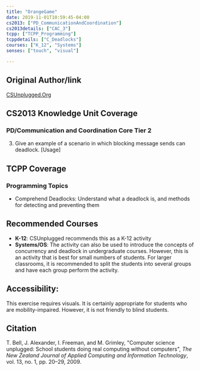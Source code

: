 ```yaml
---
title: "OrangeGame"
date: 2019-11-01T10:59:45-04:00
cs2013: ["PD_CommunicationAndCoordination"]
cs2013details: ["CAC_3"]
tcpp: ["TCPP_Programming"]
tcppdetails: ["C_Deadlocks"]
courses: ["K_12", "Systems"]
senses: ["touch", "visual"]

---
```


## Original Author/link
[CSUnplugged.Org](https://classic.csunplugged.org/routing-and-deadlock/)

## CS2013 Knowledge Unit Coverage

### PD/Communication and Coordination Core Tier 2

3. Give an example of a scenario in which blocking message sends can deadlock. [Usage]

## TCPP Coverage

### Programming Topics

* Comprehend Deadlocks: Understand what a deadlock is, 
and methods for detecting and preventing them

## Recommended Courses

* **K-12**: CSUnplugged recommends this as a K-12 activity
* **Systems/OS**: The activity can also be used to introduce the concepts of 
  concurrency and deadlock in undergraduate courses. However, this is an 
  activity that is best for small numbers of students. For larger classrooms, 
  it is recommended to split the students into several groups and have each 
  group perform the activity. 

## Accessibility:

This exercise requires visuals. It is certainly appropriate for students who 
are mobility-impaired. However, it is not friendly to blind students.

## Citation

T. Bell, J. Alexander, I. Freeman, and M. Grimley, "Computer science unplugged:
School students doing real computing without computers", *The New Zealand
Journal of Applied Computing and Information Technology*, vol. 13, no. 1,
pp. 20–29, 2009.

